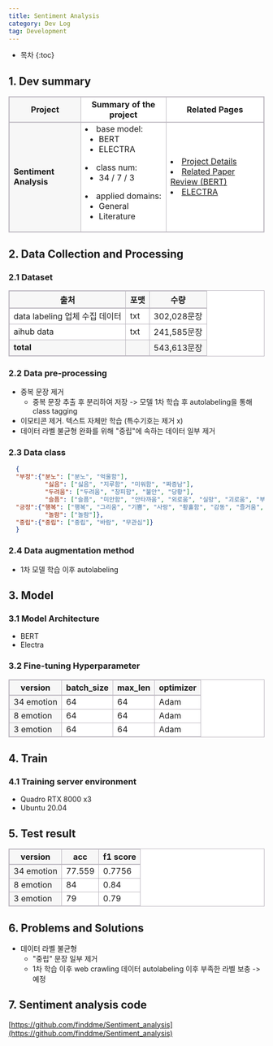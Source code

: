 ```yaml
---
title: Sentiment Analysis
category: Dev Log
tag: Development
---
```








* 목차
{:toc}









## 1\. Dev summary
<html>
  <head>
    <style type="text/css">
      .line{border-bottom: 1px solid #BDB8C1;}
      .line2{border-bottom: 2px solid #BDB8C1;}
      .line3{border-bottom: 1px solid #BDB8C1; background-color: #F7F7F7;}
      .line4{border-bottom: 2px solid #BDB8C1; background-color: #F7F7F7;}
      table, th, td {
         border:1px solid #BDB8C1;
         background-color: #FFFFFF;
       }
    </style>
   </head>
   <body>
     <table style="border-collapse:collapse">
       <tr>
         <th class="line4" bgcolor="#F8F7F9">Project</th>
         <th class="line2">Summary of the project</th><th class="line2">Related Pages</th>
       </tr>
       <tr>
         <td class="line3"><strong>Sentiment Analysis</strong></td>
         <td class="line">
           <li>base model: 
             <ul>
               <li>BERT</li>
               <li>ELECTRA</li>
             </ul>
           </li>
           <li>class num: 
             <ul>
               <li>34 / 7 / 3</li>
             </ul>
           </li>
           <li>applied domains: 
             <ul>
               <li>General</li>
               <li>Literature</li>
             </ul>
            </li>
         </td>
         <td class="line">
           <li><a href="https://finddme.github.io/development/2022/09/25/SentimentAnalysis/">Project Details</a></li>
<!--            <li><a href="https://github.com/finddme/Sentiment_analysis">SA Code</a></li> -->
           <li><a href="https://finddme.github.io/natural%20language%20processing/2019/11/22/Bert/">Related Paper Review (BERT)</a></li>
           <li><a href="https://finddme.github.io/natural%20language%20processing/2022/11/30/LMsummary/#electra--efficiently-learning-an-encoder-that-classifies-token-replacements-accurately">ELECTRA</a></li>
         </td>
       </tr>
   </table>
 </body>
</html>


## 2\. Data Collection and Processing

### 2.1 Dataset

<html>
  <head>
    <style type="text/css">
      .line{border-bottom: 1px solid #BDB8C1;}
      .line2{border-bottom: 2px solid #BDB8C1;}
      .line3{border-bottom: 1px solid #BDB8C1; background-color: #F7F7F7;}
      .line4{border-bottom: 2px solid #BDB8C1; background-color: #F7F7F7;}
      table, th, td {
         border:1px solid #BDB8C1;
         background-color: #FFFFFF;
       }
    </style>
   </head>
   <body>
     <table style="border-collapse:collapse">
       <tr><th class="line4" bgcolor="#F8F7F9">출처</th><th class="line4" bgcolor="#F8F7F9">포맷</th><th class="line4" bgcolor="#F8F7F9">수량</th></tr>
       <tr><td class="line">data labeling 업체 수집 데이터</td><td class="line">txt</td><td class="line">302,028문장</td></tr>
       <tr><td class="line">aihub data</td><td class="line">txt</td><td class="line">241,585문장</td></tr>
       <tr><td class="line3"><strong>total</strong></td><td class="line3"> </td><td class="line3">543,613문장</td></tr>
     </table>
 </body>
 </html>

### 2.2 Data pre-processing
  - 중복 문장 제거
    - 중복 문장 추출 후 분리하여 저장 -> 모델 1차 학습 후 autolabeling을 통해 class tagging
  - 이모티콘 제거. 텍스트 자체만 학습 (특수기호는 제거 x)
  - 데이터 라벨 불균형 완화를 위해 "중립"에 속하는 데이터 일부 제거

### 2.3 Data class
```json
  {
  "부정":{"분노": ["분노", "억울함"],
          "싫음": ["싫음", "지루함", "미워함", "짜증남"],
          "두려움": ["두려움", "창피함", "불안", "당황"],
          "슬픔": ["슬픔", "미안함", "안타까움", "외로움", "실망", "괴로움", "부러움", "후회"]},
  "긍정":{"행복": ["행복", "그리움", "기쁨", "사랑", "황홀함", "감동", "즐거움", "홀가분함", "설렘", "만족", "자신감", "고마움"],
          "놀람": ["놀람"]},
  "중립":{"중립": ["중립", "바람", "무관심"]}
  }
```

### 2.4 Data augmentation method
  - 1차 모델 학습 이후 autolabeling
  
## 3\. Model

### 3.1 Model Architecture
  - BERT
  - Electra 

### 3.2 Fine-tuning Hyperparameter

<html>
  <head>
    <style type="text/css">
      .line{border-bottom: 1px solid #BDB8C1;}
      .line2{border-bottom: 2px solid #BDB8C1;}
      .line3{border-bottom: 1px solid #BDB8C1; background-color: #F7F7F7;}
      .line4{border-bottom: 2px solid #BDB8C1; background-color: #F7F7F7;}
      table, th, td {
         border:1px solid #BDB8C1;
         background-color: #FFFFFF;
       }
    </style>
   </head>
   <body>
     <table style="border-collapse:collapse">
       <tr><th class="line4" bgcolor="#F8F7F9">version</th><th class="line4" bgcolor="#F8F7F9">batch_size</th><th class="line4" bgcolor="#F8F7F9">max_len</th><th class="line4" bgcolor="#F8F7F9">optimizer</th></tr>
       <tr><td class="line3">34 emotion</td><td class="line">64</td><td class="line">64</td><td class="line">Adam</td></tr>
       <tr><td class="line3">8 emotion</td><td class="line">64</td><td class="line">64</td><td class="line">Adam</td></tr>
       <tr><td class="line3">3 emotion</td><td class="line">64</td><td class="line">64</td><td class="line">Adam</td></tr>
     </table>
 </body>
 </html>

## 4\. Train

### 4.1 Training server environment
  - Quadro RTX 8000 x3
  - Ubuntu 20.04

## 5\. Test result

<html>
  <head>
    <style type="text/css">
      .line{border-bottom: 1px solid #BDB8C1;}
      .line2{border-bottom: 2px solid #BDB8C1;}
      .line3{border-bottom: 1px solid #BDB8C1; background-color: #F7F7F7;}
      .line4{border-bottom: 2px solid #BDB8C1; background-color: #F7F7F7;}
      table, th, td {
         border:1px solid #BDB8C1;
         background-color: #FFFFFF;
       }
    </style>
   </head>
   <body>
     <table style="border-collapse:collapse">
       <tr><th class="line4" bgcolor="#F8F7F9">version</th><th class="line4" bgcolor="#F8F7F9">acc</th><th class="line4" bgcolor="#F8F7F9">f1 score</th></tr>
       <tr><td class="line3">34 emotion</td><td class="line">77.559</td><td class="line">0.7756</td></tr>
       <tr><td class="line3">8 emotion</td><td class="line">84</td><td class="line">0.84</td></tr>
       <tr><td class="line3">3 emotion</td><td class="line">79</td><td class="line">0.79</td></tr>
     </table>
 </body>
 </html>

## 6\. Problems and Solutions
  - 데이터 라벨 불균형
    - "중립" 문장 일부 제거
    - 1차 학습 이후 web crawling 데이터 autolabeling 이후 부족한 라벨 보충 -> 예정

## 7\. Sentiment analysis code

[https://github.com/finddme/Sentiment_analysis](https://github.com/finddme/Sentiment_analysis)



